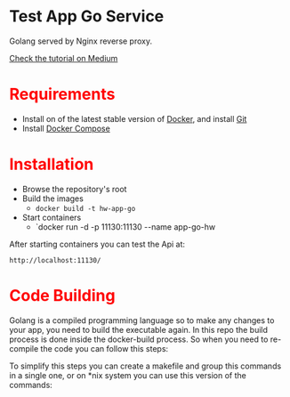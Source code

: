 # Test App Go Service
Golang served by Nginx reverse proxy.


[Check the tutorial on Medium](https://medium.com/@alessandromarinoac/docker-nginx-golang-reverse-proxy-d8244778bd43 "Tutorial on Medium")

#  <font color='red'>Requirements</font>
* Install on of the latest stable version of [Docker](https://docs.docker.com/install/linux/docker-ce/ubuntu/#install-docker-ce-1), and install [Git](https://git-scm.com/book/en/v2/Getting-Started-Installing-Git)
* Install [Docker Compose](https://docs.docker.com/compose/install/#install-compose)

#  <font color='red'>Installation</font>
* Browse the repository's root
* Build the images 
    - `docker build -t hw-app-go`
* Start containers 
    - `docker run -d -p 11130:11130 --name app-go-hw

After starting containers you can test the Api at:
```url
http://localhost:11130/
```

#  <font color='red'>Code Building</font>
Golang is a compiled programming language so to make any changes to your app, you need to build the executable again.
In this repo the build process is done inside the docker-build process.
So when you need to re-compile the code you can follow this steps:


To simplify this steps you can create a makefile and group this commands in a single one, or on *nix system you can use this version of the commands: 
